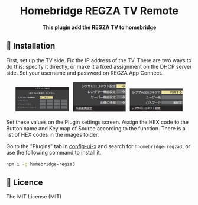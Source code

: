 <div align="center">
  <h1>Homebridge REGZA TV Remote</h1>
</div>

<div align="center">
  <strong>This plugin add the REGZA TV to homebridge</strong>
</div>



## 📲 Installation
First, set up the TV side. Fix the IP address of the TV. There are two ways to do this: specify it directly, or make it a fixed assignment on the DHCP server side.
Set your username and password on REGZA App Connect.
<p align="center">
<img src="https://raw.githubusercontent.com/sylpied/homebridge-regza3/main/images/HomebridgeREGZAplugin01.png" width="150">
<img src="https://raw.githubusercontent.com/sylpied/homebridge-regza3/main/images/HomebridgeREGZAplugin02.png" width="150">
<img src="https://raw.githubusercontent.com/sylpied/homebridge-regza3/main/images/HomebridgeREGZAplugin03.png" width="150">
</p>
Set these values ​​on the Plugin settings screen.
Assign the HEX code to the Button name and Key map of Source according to the function.
There is a list of HEX codes in the images folder.

Go to the "Plugins" tab in [config-ui-x](https://github.com/oznu/homebridge-config-ui-x) and search for `hhomebridge-regza3`, or use the following command to install it.

```sh
npm i -g homebridge-regza3
```

## 🎫 Licence

The MIT License (MIT)
